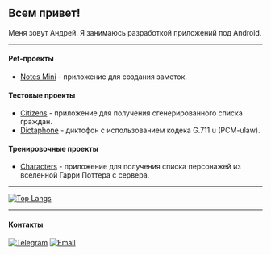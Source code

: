 ## Всем привет!

Меня зовут Андрей. Я занимаюсь разработкой приложений под Android.
***

#### Pet-проекты
* [Notes Mini] - приложение для создания заметок.

[Notes mini]: https://github.com/Loskon/android-notes-mini

#### Тестовые проекты
* [Citizens] - приложение для получения сгенерированного списка граждан.
* [Dictaphone] - диктофон с использованием кодека G.711.u (PCM-ulaw).

[Citizens]: https://github.com/Loskon/android-citizens
[Dictaphone]: https://github.com/Loskon/android-dictaphone

#### Тренировочные проекты
* [Characters] - приложение для получения списка персонажей из вселенной Гарри Поттера с сервера.

[Characters]: https://github.com/Loskon/android-harry-potter-api-client

***

[![Top Langs](https://github-readme-stats.vercel.app/api/top-langs/?username=loskon)](https://github.com/Loskon/Loskon)

***

#### Контакты

[![Telegram](https://img.shields.io/badge/Telegram-2CA5E0?style=for-the-badge&logo=telegram&logoColor=white)](https://t.me/loskon)
[![Email](https://img.shields.io/badge/Gmail-D14836?style=for-the-badge&logo=gmail&logoColor=white)](mailto:andreyrochev23@gmail.com)


<!--
- 🔭 I’m currently working on ...
- 🌱 I’m currently learning ...
- 👯 I’m looking to collaborate on ...
- 🤔 I’m looking for help with ...
- 💬 Ask me about ...
- 📫 How to reach me: ...
- 😄 Pronouns: ...
- ⚡ Fun fact: I started programming because I didn't like the standard notes on a smartphone
-->
